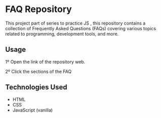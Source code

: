 # FAQ Repository

This project part of series to practice JS , this repository contains a collection of Frequently Asked Questions (FAQs) covering various topics related to programming, development tools, and more.

## Usage

1º Open the link of the repository web.

2º Click the sections of the FAQ

## Technologies Used

- HTML
- CSS
- JavaScript (vanilla)
